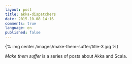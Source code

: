 ```yaml
---
layout: post
title: akka-dispatchers
date: 2015-10-08 14:16
comments: true
language: en
published: false
---
```


{% img center /images/make-them-suffer/title-3.jpg %}

_Make them suffer_ is a series of posts about Akka and Scala.
